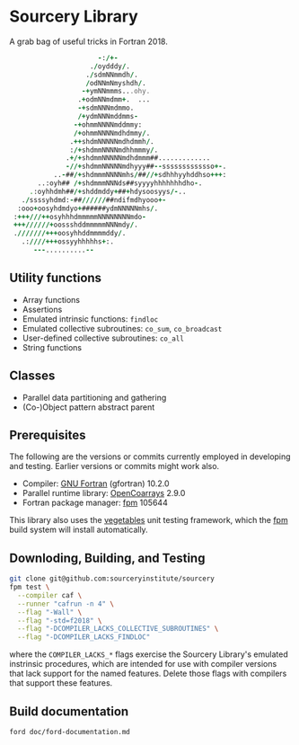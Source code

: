 Sourcery Library
================

A grab bag of useful tricks in Fortran 2018.

```fortran
                      -:/+-
                    ./oydddy/.
                   ./sdmNNmmdh/.
                   /odNNmNmyshdh/.
                  -+ymNNmmms...ohy.
                 .+odmNNmdmm+.  ...
                 -+sdmNNNmdmmo.
                 /+ydmNNNmddmms-
                -+ohmmNNNNmddmmy:
                /+ohmmNNNNmdhdmmy/.
               .++shdmNNNNNmdhdmmh/.
               :/+shdmmNNNNmdhhmmmy/.
              .+/+shdmmNNNNNmdhdmmm##.............
              -//+shdmmNNNNNmdhyyy##--sssssssssssso+-.
           ..-##/+shdmmmNNNNmhs/##//+sdhhhyyhddhso+++:
       ..:oyh## /+shdmmmNNNds##syyyyhhhhhhhdho-.
     .:oyhhdmh##/+shddmddy+##+hdysoosyys/-..
   ./ssssyhdmd:-##//////##ndifmdhyooo+-
  :ooo+oosyhdmdyo+######ydmNNNNNmhs/.
 :+++///++osyhhhdmmmmmNNNNNNNNmdo-
 +++//////+oossshddmmmmmNNNmdy/.
 .///////+++oosyhhddmmmmddy/.
   .:////+++ossyyhhhhhs+:.
      ---..........--
```

Utility functions
-----------------

* Array functions
* Assertions
* Emulated intrinsic functions: `findloc`
* Emulated collective subroutines: `co_sum`, `co_broadcast`
* User-defined collective subroutines: `co_all`
* String functions

Classes
-------
* Parallel data partitioning and gathering
* (Co-)Object pattern abstract parent

Prerequisites
-------------
The following are the versions or commits currently employed in
developing and testing.  Earlier versions or commits might work also.

* Compiler: [GNU Fortran] (gfortran) 10.2.0
* Parallel runtime library: [OpenCoarrays] 2.9.0
* Fortran package manager: [fpm] 105644

This library also uses the [vegetables] unit testing framework, which
the [fpm] build system will install automatically.

Downloding, Building, and Testing
---------------------------------

```zsh
git clone git@github.com:sourceryinstitute/sourcery
fpm test \
  --compiler caf \
  --runner "cafrun -n 4" \
  --flag "-Wall" \
  --flag "-std=f2018" \
  --flag "-DCOMPILER_LACKS_COLLECTIVE_SUBROUTINES" \
  --flag "-DCOMPILER_LACKS_FINDLOC"
```
where the `COMPILER_LACKS_*` flags exercise the Sourcery Library's
emulated instrinsic procedures, which are intended for use with
compiler versions that lack support for the named features.  Delete
those flags with compilers that support these features.

Build documentation
-------------------
```zsh
ford doc/ford-documentation.md
```

[GNU Fortran]: https://gcc.gnu.org
[OpenCoarrays]: https://github.com/sourceryinstitute/opencoarrays
[fpm]: https://github.com/fortran-lang/fpm
[vegetables]: https://gitlab.com/everythingfunctional/vegetables
